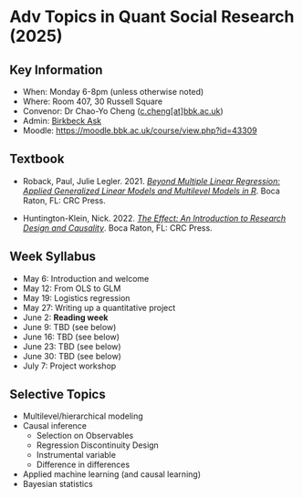 # Adv Topics in Quant Social Research (2025)

## Key Information

 - When: Monday 6-8pm (unless otherwise noted)
 - Where: Room 407, 30 Russell Square
 - Convenor: Dr Chao-Yo Cheng ([c.cheng[at]bbk.ac.uk](mailto:c.cheng@bbk.ac.uk))
 - Admin: [Birkbeck Ask](https://www.bbk.ac.uk/ask)
 - Moodle: https://moodle.bbk.ac.uk/course/view.php?id=43309 

## Textbook

 - Roback, Paul, Julie Legler. 2021. [*Beyond Multiple Linear Regression: Applied Generalized Linear Models and Multilevel Models in R*](https://bookdown.org/roback/bookdown-BeyondMLR/). Boca Raton, FL: CRC Press.

 - Huntington-Klein, Nick. 2022. [*The Effect: An Introduction to Research Design and Causality*](https://theeffectbook.net/). Boca Raton, FL: CRC Press. 

## Week Syllabus

 - May 6: Introduction and welcome
 - May 12: From OLS to GLM
 - May 19: Logistics regression
 - May 27: Writing up a quantitative project
 - June 2: **Reading week**
 - June 9: TBD (see below)
 - June 16: TBD (see below)
 - June 23: TBD (see below)
 - June 30: TBD (see below)
 - July 7: Project workshop

## Selective Topics 

 - Multilevel/hierarchical modeling
 - Causal inference
   - Selection on Observables
   - Regression Discontinuity Design
   - Instrumental variable 
   - Difference in differences
 - Applied machine learning (and causal learning)
 - Bayesian statistics